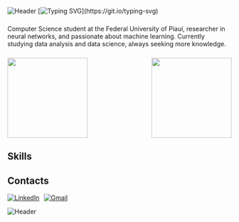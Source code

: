 
![Header](https://capsule-render.vercel.app/api?type=waving&color=ef476f&height=150&section=header)
[![Typing SVG](https://readme-typing-svg.demolab.com?font=Fira+Code&size=18&duration=4998&pause=999&color=C31556&center=true&vCenter=true&width=435&lines=Hello+there%2C+my+name+is+Nicole!)](https://git.io/typing-svg)




###
Computer Science student at the Federal University of Piauí, researcher in neural networks, and passionate about machine learning. Currently studying data analysis and data science, always seeking more knowledge.
###


<div style="display: flex; justify-content: space-between;">

  <img height="180em" src="https://github-readme-stats.vercel.app/api?username=Nicoleel336&show_icons=true&title_color=ff006e&icon_color=9f86c0&text_color=" />
  
  <img height="180em" src="https://github-readme-activity-graph.vercel.app/graph?username=Nicoleel336&bg_color=00000000&color=ff0054&title_color=ff0054&line=ff758f&hide_border=true&point=590d22" />

</div>

## Skills




           
## Contacts

<div style="display: flex; gap: 10px;">
  <a href="https://www.linkedin.com/in/nicole-ellen-magalh%C3%A3es-silvestre-7b32712bb/">
    <img src="https://img.shields.io/badge/linkedin-0A66C2?style=for-the-badge&logo=linkedin&logoColor=white&color=blue" alt="LinkedIn" />
  </a>
  <a href="mailto:nicoleellen.magalhaes@gmail.com">
    <img src="https://img.shields.io/badge/gmail-D14836?style=for-the-badge&logo=gmail&logoColor=white&color=red" alt="Gmail" />
  </a>
</div>

![Header](https://capsule-render.vercel.app/api?type=waving&color=ef476f&height=150&section=footer)
